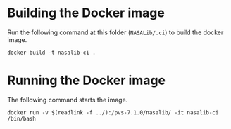 # Building the Docker image

Run the following command at this folder (`NASALib/.ci`) to build the docker image.
```
docker build -t nasalib-ci .
```


# Running the Docker image

The following command starts the image.
```
docker run -v $(readlink -f ../):/pvs-7.1.0/nasalib/ -it nasalib-ci /bin/bash
```

